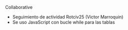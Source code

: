 Collaborative

+ Seguimiento de actividad Rotciv25 (Victor Marroquin)
+ Se uso JavaScript con bucle while para las tablas 
